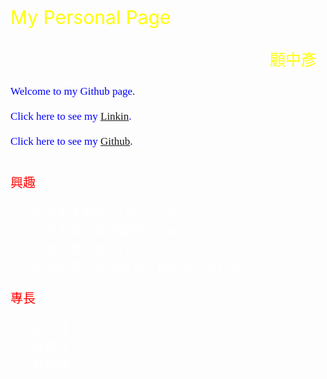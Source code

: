 
<html>
<style>
    body{
      background-color:black;
      color:#fff;
    }
    .fan{
      font-family:fantasy;
    }
    .ch{
      font-family:Microsoft JhengHei;
    }
    .text-center{
      text-align:center;
    }
    .text-right{
      text-align:right;
    }
    .yellow-text {
      color: yellow;
    }
    .blue-text {
      color: blue;
    }
    .red-text {
      color: red;
    }
    .title{
      font-size=20px;
      color: red;
    }
  </style>

  <title>
  My webpage.
  </title>
  <p class="yellow-text" span style="font-size:30px">
    My Personal Page
  </p>
  <p class="yellow-text text-right" span style="font-size:25px">
    顧中彥
  </p>
  <p class="blue-text fan" span style="font-size:17px">
    <span style="font-family:fantasy;">
    Welcome to my Github page.<br><br>
    Click here to see my <a href="https://www.linkedin.com/in/%E6%89%BF%E5%BA%AD-%E5%91%82-345b75139/">Linkin</a>.<br><br>
    Click here to see my <a href="https://github.com/woff52427">Github</a>.<br><br>
    </span>
    
  </p>
  
  <body>
    <p class="title" span style="font-size:20px"><l>興趣</l></p>
    <ul class ="ch" span style="font-size:20px">
      <li>新北市大豐國小(2002~2008)</li>
      <li>台北市東山高中國中部(2008~2011)</li>
      <li>台北市東山高中(2011~2014)</li>
      <li>新北市輔仁大學資訊工程學系(2014~至今)</li>
   </ul>
   <p class="title" span style="font-size:20px"><l>專長</l></p>
   <ul class ="ch" span style="font-size:20px">      
      <li>珠心算</li>
      <li>彈鋼琴</li>
      <li>看棒球</li>
   </ul>
  </body>
  
  
</html>
